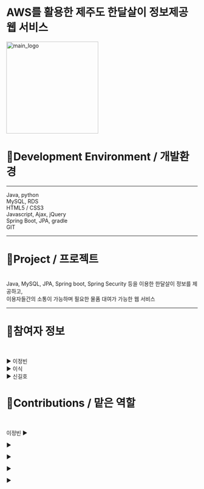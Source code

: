 # AWS를 활용한 제주도 한달살이 정보제공 웹 서비스

<img width="242" alt="main_logo" src="https://user-images.githubusercontent.com/111488162/216569689-8437ca66-b1f5-4bf9-9c78-b1c2466cb9f7.png">

<h1>📌Development Environment / 개발환경 </h1> <hr>
Java, python  <br>    
MySQL, RDS  <br>    
HTML5 / CSS3  <br>    
Javascript, Ajax, jQuery  <br>     
Spring Boot, JPA, gradle  <br>    
GIT  <br>  
<hr>

<h1>📌Project / 프로젝트</h1> <br>  
Java, MySQL, JPA, Spring boot, Spring Security 등을 이용한 한달살이 정보를 제공하고, <br>     
이용자들간의 소통이 가능하며 필요한 물품 대여가 가능한 웹 서비스
<hr>


<h1>📌참여자 정보</h1> <br>

▶ 이정빈 <br>
▶ 이식 <br>
▶ 신길호 <br>

<h1>📌Contributions / 맡은 역할</h1> <br>

이정빈
▶

▶

▶

▶

▶


